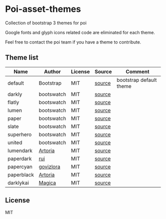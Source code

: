 # Poi-asset-themes
Collection of bootstrap 3 themes for poi

Google fonts and glyph icons related code are eliminated for each theme.

Feel free to contact the poi team if you have a theme to contribute.

## Theme list
Name | Author | License | Source | Comment
-----| ------ | ------- | ------ | -------
default | Bootstrap | MIT | [source](https://maxcdn.bootstrapcdn.com/bootstrap/3.3.7/css/bootstrap.css) | bootstrap default theme
darkly | bootswatch | MIT | [source](https://bootswatch.com/darkly/bootstrap.css) |
flatly | bootswatch | MIT | [source](https://bootswatch.com/flatly/bootstrap.css) |
lumen | bootswatch | MIT | [source](https://bootswatch.com/lumen/bootstrap.css) |
paper | bootswatch | MIT | [source](https://bootswatch.com/paper/bootstrap.css) |
slate | bootswatch | MIT | [source](https://bootswatch.com/slate/bootstrap.css) |
superhero | bootswatch | MIT | [source](https://bootswatch.com/superhero/bootstrap.css) |
united | bootswatch | MIT | [source](https://bootswatch.com/united/bootstrap.css) |
lumendark | [Artoria](https://github.com/Artoria-0x04) | MIT | [source](https://raw.githubusercontent.com/Artoria-0x04/poi-theme-lumendark/master/lumendark.css) |
paperdark | [rui](https://github.com/ruiii) | MIT | [source](https://raw.githubusercontent.com/ruiii/poi_theme_paper_dark/master/paperdark.css) |
papercyan | [govizlora](https://github.com/govizlora) | MIT | [source](https://raw.githubusercontent.com/govizlora/theme-papercyan/master/papercyan.css) |
paperblack | [Artoria](https://github.com/Artoria-0x04) | MIT | [source](https://raw.githubusercontent.com/Artoria-0x04/paperblack/master/css/paperblack.css) |
darklykai | [Magica](https://github.com/magicae) | MIT | [source](https://raw.githubusercontent.com/magicae/sleepy/master/dist/sleepy.css) |

## License
MIT
